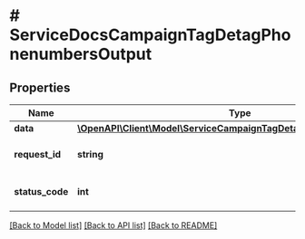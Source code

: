 # # ServiceDocsCampaignTagDetagPhonenumbersOutput

## Properties

Name | Type | Description | Notes
------------ | ------------- | ------------- | -------------
**data** | [**\OpenAPI\Client\Model\ServiceCampaignTagDetagPhonenumbersOutput**](ServiceCampaignTagDetagPhonenumbersOutput.md) |  | [optional]
**request_id** | **string** | Unique id for each request | [optional]
**status_code** | **int** | HTTP response status code | [optional]

[[Back to Model list]](../../README.md#models) [[Back to API list]](../../README.md#endpoints) [[Back to README]](../../README.md)
